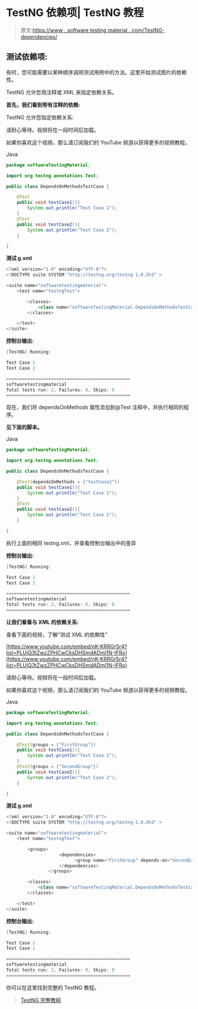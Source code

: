# TestNG 依赖项| TestNG 教程

> 原文:[https://www . software testing material . com/TestNG-dependencies/](https://www.softwaretestingmaterial.com/testng-dependencies/)

## 测试依赖项:

有时，您可能需要以某种顺序调用测试用例中的方法。这里开始测试图片的依赖性。

TestNG 允许您用注释或 XML 来指定依赖关系。

**首先，我们看到带有注释的依赖:**

TestNG 允许您指定依赖关系:

请耐心等待。视频将在一段时间后加载。

如果你喜欢这个视频，那么请订阅我们的 YouTube 频道以获得更多的视频教程。

Java

```java
package softwareTestingMaterial;

import org.testng.annotations.Test;

public class DependsOnMethodsTestCase {

	@Test
	public void testCase1(){
		System.out.println("Test Case 1");
	}
	@Test
	public void testCase2(){
		System.out.println("Test Case 2");
	}

}
```

**测试 g.xml**

```java
<?xml version="1.0" encoding="UTF-8"?>
<!DOCTYPE suite SYSTEM "http://testng.org/testng-1.0.dtd" >

<suite name="softwaretestingmaterial">
	<test name="testngTest">

		<classes>
			<class name="softwareTestingMaterial.DependsOnMethodsTestCase" />
		</classes>

	</test>
</suite>
```

**控制台输出:**

```java
[TestNG] Running:

Test Case 1
Test Case 2

===============================================
softwaretestingmaterial
Total tests run: 2, Failures: 0, Skips: 0
===============================================
```

现在，我们将 dependsOnMethods 属性添加到@Test 注释中，并执行相同的程序。

**见下面的脚本。**

Java

```java
package softwareTestingMaterial;

import org.testng.annotations.Test;

public class DependsOnMethodsTestCase {

	@Test(dependsOnMethods = {"testCase2"})
	public void testCase1(){
		System.out.println("Test Case 1");
	}
	@Test
	public void testCase2(){
		System.out.println("Test Case 2");
	}

}
```

执行上面的相同 testng.xml，并查看控制台输出中的差异

**控制台输出:**

```java
[TestNG] Running:

Test Case 2
Test Case 1

===============================================
softwaretestingmaterial
Total tests run: 2, Failures: 0, Skips: 0
===============================================
```

**让我们看看与 XML 的依赖关系:**

查看下面的视频，了解“测试 XML 的依赖性”

[https://www.youtube.com/embed/nK-KRRGr5r4?list=PLUjQ3tZwzZPHCwCksDHSmdADml1N-IFRo](https://www.youtube.com/embed/nK-KRRGr5r4?list=PLUjQ3tZwzZPHCwCksDHSmdADml1N-IFRo)

请耐心等待。视频将在一段时间后加载。

如果你喜欢这个视频，那么请订阅我们的 YouTube 频道以获得更多的视频教程。

Java

```java
package softwareTestingMaterial;

import org.testng.annotations.Test;

public class DependsOnMethodsTestCase {

	@Test(groups = {"FirstGroup"})
	public void testCase1(){
		System.out.println("Test Case 1");
	}
	@Test(groups = {"SecondGroup"})
	public void testCase2(){
		System.out.println("Test Case 2");
	}

}
```

**测试 g.xml**

```java
<?xml version="1.0" encoding="UTF-8"?>
<!DOCTYPE suite SYSTEM "http://testng.org/testng-1.0.dtd" >

<suite name="softwaretestingmaterial">
	<test name="testngTest">

		<groups>
                    <dependencies>
                          <group name="FirstGroup" depends-on="SecondGroup"></group>
                    </dependencies>
                </groups>

		<classes>
			<class name="softwareTestingMaterial.DependsOnMethodsTestCase" />
		</classes>

	</test>
</suite>
```

**控制台输出:**

```java
[TestNG] Running:

Test Case 2
Test Case 1

===============================================
softwaretestingmaterial
Total tests run: 2, Failures: 0, Skips: 0
===============================================
```

你可以在这里找到完整的 TestNG 教程。

> [TestNG 完整教程](https://www.softwaretestingmaterial.com/testng-tutorial/)